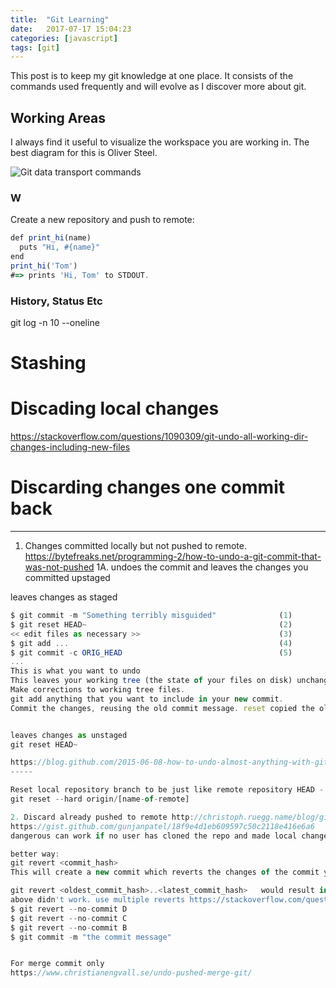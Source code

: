 ```yaml
---
title:  "Git Learning"
date:   2017-07-17 15:04:23
categories: [javascript]
tags: [git]
---
```

This post is to keep my git knowledge at one place. It consists of the commands used frequently and will evolve as I discover more about git.


## Working Areas
I always find it useful to visualize the workspace you are working in. The best diagram for this is Oliver Steel.

<img src="{{ site.baseurl }}/images/blog/Git-data-transport-commands.PNG" class="fullsize-image" alt="Git data transport commands">


### W

Create a new repository and push to remote:

``` js
def print_hi(name)
  puts "Hi, #{name}"
end
print_hi('Tom')
#=> prints 'Hi, Tom' to STDOUT.
```

### History, Status Etc
git log -n 10 --oneline

# Stashing


# Discading local changes
https://stackoverflow.com/questions/1090309/git-undo-all-working-dir-changes-including-new-files

# Discarding changes one commit back
-----------
1. Changes committed locally but not pushed to remote. https://bytefreaks.net/programming-2/how-to-undo-a-git-commit-that-was-not-pushed
1A. undoes the commit and leaves the changes you committed upstaged

leaves changes as staged
``` js
$ git commit -m "Something terribly misguided"              (1)
$ git reset HEAD~                                           (2)
<< edit files as necessary >>                               (3)
$ git add ...                                               (4)
$ git commit -c ORIG_HEAD                                   (5)
... 
This is what you want to undo
This leaves your working tree (the state of your files on disk) unchanged but undoes the commit and leaves the changes you committed unstaged (so they'll appear as "Changes not staged for commit" in git status, and you'll need to add them again before committing). If you only want to add more changes to the previous commit, or change the commit message1, you could use git reset --soft HEAD~ instead, which is like git reset HEAD~ (where HEAD~ is the same as HEAD~1) but leaves your existing changes staged.
Make corrections to working tree files.
git add anything that you want to include in your new commit.
Commit the changes, reusing the old commit message. reset copied the old head to .git/ORIG_HEAD; commit with -c ORIG_HEAD will open an editor, which initially contains the log message from the old commit and allows you to edit it. If you do not need to edit the message, you could use the -C option.


leaves changes as unstaged
git reset HEAD~

https://blog.github.com/2015-06-08-how-to-undo-almost-anything-with-git/
-----

Reset local repository branch to be just like remote repository HEAD - https://stackoverflow.com/questions/1628088/reset-local-repository-branch-to-be-just-like-remote-repository-head
git reset --hard origin/[name-of-remote]

2. Discard already pushed to remote http://christoph.ruegg.name/blog/git-howto-revert-a-commit-already-pushed-to-a-remote-reposit.html
https://gist.github.com/gunjanpatel/18f9e4d1eb609597c50c2118e416e6a6
dangerous can work if no user has cloned the repo and made local changes. e.g release branch rollback: http://christoph.ruegg.name/blog/git-howto-revert-a-commit-already-pushed-to-a-remote-reposit.html

better way:
git revert <commit_hash>
This will create a new commit which reverts the changes of the commit you specified. Note that it only reverts that specific commit, and not commits after that. If you want to revert a range of commits, you can do it like this:

git revert <oldest_commit_hash>..<latest_commit_hash>   would result in separate commits e.g  git revert e403c82...a23f612
above didn't work. use multiple reverts https://stackoverflow.com/questions/1463340/revert-multiple-git-commits
$ git revert --no-commit D
$ git revert --no-commit C
$ git revert --no-commit B
$ git commit -m "the commit message"


For merge commit only
https://www.christianengvall.se/undo-pushed-merge-git/